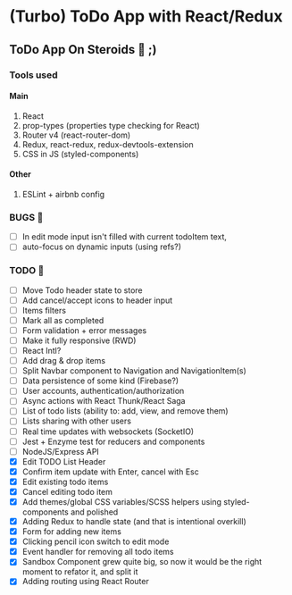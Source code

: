 # (Turbo) ToDo App with React/Redux

## ToDo App On Steroids :syringe: ;)

### Tools used

#### Main

1. React
2. prop-types (properties type checking for React)
3. Router v4 (react-router-dom)
4. Redux, react-redux, redux-devtools-extension
5. CSS in JS (styled-components)

#### Other

1. ESLint + airbnb config

### BUGS :bug:

* [ ] In edit mode input isn't filled with current todoItem text,
* [ ] auto-focus on dynamic inputs (using refs?)

### TODO :wrench:

* [ ] Move Todo header state to store
* [ ] Add cancel/accept icons to header input
* [ ] Items filters
* [ ] Mark all as completed
* [ ] Form validation + error messages
* [ ] Make it fully responsive (RWD)
* [ ] React Intl?
* [ ] Add drag & drop items
* [ ] Split Navbar component to Navigation and NavigationItem(s)
* [ ] Data persistence of some kind (Firebase?)
* [ ] User accounts, authentication/authorization
* [ ] Async actions with React Thunk/React Saga
* [ ] List of todo lists (ability to: add, view, and remove them)
* [ ] Lists sharing with other users
* [ ] Real time updates with websockets (SocketIO)
* [ ] Jest + Enzyme test for reducers and components
* [ ] NodeJS/Express API
* [x] Edit TODO List Header
* [x] Confirm item update with Enter, cancel with Esc
* [x] Edit existing todo items
* [x] Cancel editing todo item
* [x] Add themes/global CSS variables/SCSS helpers using styled-components and polished
* [x] Adding Redux to handle state (and that is intentional overkill)
* [x] Form for adding new items
* [x] Clicking pencil icon switch to edit mode
* [x] Event handler for removing all todo items
* [x] Sandbox Component grew quite big, so now it would be the right moment to refator it, and split it
* [x] Adding routing using React Router
